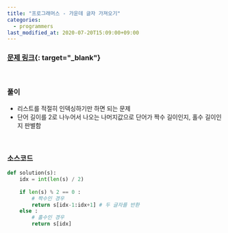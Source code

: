 ```yaml
---
title: "프로그래머스 - 가운데 글자 가져오기"
categories: 
  - programmers
last_modified_at: 2020-07-20T15:09:00+09:00
---
```


### [<u>문제 링크</u>](https://programmers.co.kr/learn/courses/30/lessons/12903){: target="_blank"}
<br/>

### 풀이
- 리스트를 적절히 인덱싱하기만 하면 되는 문제
- 단어 길이를 2로 나누어서 나오는 나머지값으로 단어가 짝수 길이인지, 홀수 길이인지 판별함

<br/>

### 소스코드
```python
def solution(s):
    idx = int(len(s) / 2)
    
    if len(s) % 2 == 0 :
        # 짝수인 경우
        return s[idx-1:idx+1] # 두 글자를 반환
    else :
        # 홀수인 경우
        return s[idx]
```